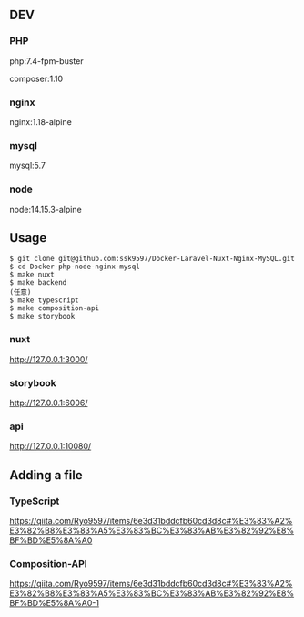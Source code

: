 ## DEV

### PHP

php:7.4-fpm-buster

composer:1.10

### nginx

nginx:1.18-alpine

### mysql

mysql:5.7

### node

node:14.15.3-alpine

## Usage

```
$ git clone git@github.com:ssk9597/Docker-Laravel-Nuxt-Nginx-MySQL.git
$ cd Docker-php-node-nginx-mysql
$ make nuxt
$ make backend
(任意)
$ make typescript
$ make composition-api
$ make storybook
```

### nuxt

http://127.0.0.1:3000/

### storybook

http://127.0.0.1:6006/

### api

http://127.0.0.1:10080/

## Adding a file

### TypeScript

https://qiita.com/Ryo9597/items/6e3d31bddcfb60cd3d8c#%E3%83%A2%E3%82%B8%E3%83%A5%E3%83%BC%E3%83%AB%E3%82%92%E8%BF%BD%E5%8A%A0

### Composition-API

https://qiita.com/Ryo9597/items/6e3d31bddcfb60cd3d8c#%E3%83%A2%E3%82%B8%E3%83%A5%E3%83%BC%E3%83%AB%E3%82%92%E8%BF%BD%E5%8A%A0-1
